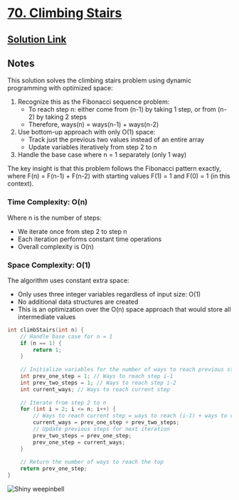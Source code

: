 # [70. Climbing Stairs](https://leetcode.com/problems/climbing-stairs/description/)

## [Solution Link](https://leetcode.com/submissions/detail/1736621751/)

## Notes

This solution solves the climbing stairs problem using dynamic programming with optimized space:

1. Recognize this as the Fibonacci sequence problem:
   - To reach step n: either come from (n-1) by taking 1 step, or from (n-2) by taking 2 steps
   - Therefore, ways(n) = ways(n-1) + ways(n-2)
2. Use bottom-up approach with only O(1) space:
   - Track just the previous two values instead of an entire array
   - Update variables iteratively from step 2 to n
3. Handle the base case where n = 1 separately (only 1 way)

The key insight is that this problem follows the Fibonacci pattern exactly, where F(n) = F(n-1) + F(n-2) with starting values F(1) = 1 and F(0) = 1 (in this context).

### Time Complexity: O(n)

Where n is the number of steps:

- We iterate once from step 2 to step n
- Each iteration performs constant time operations
- Overall complexity is O(n)

### Space Complexity: O(1)

The algorithm uses constant extra space:

- Only uses three integer variables regardless of input size: O(1)
- No additional data structures are created
- This is an optimization over the O(n) space approach that would store all intermediate values

```c
int climbStairs(int n) {
    // Handle base case for n = 1
    if (n == 1) {
        return 1;
    }   
    
    // Initialize variables for the number of ways to reach previous steps
    int prev_one_step = 1; // Ways to reach step i-1
    int prev_two_steps = 1; // Ways to reach step i-2
    int current_ways; // Ways to reach current step
    
    // Iterate from step 2 to n
    for (int i = 2; i <= n; i++) {
        // Ways to reach current step = ways to reach (i-1) + ways to reach (i-2)
        current_ways = prev_one_step + prev_two_steps;
        // Update previous steps for next iteration
        prev_two_steps = prev_one_step;
        prev_one_step = current_ways;
    }
    
    // Return the number of ways to reach the top
    return prev_one_step;
}
```

![Shiny weepinbell](https://projectpokemon.org/images/shiny-sprite/weepinbell.gif)
